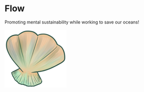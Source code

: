 # Flow
Promoting mental sustainability while working to save our oceans!
<br />
<br />
<img src="https://github.com/ParkerAnderson130/uga-makeathon/blob/master/src/static/assets/shell.png?raw=true" alt="drawing" style="width:200px;" style="align: center"/>
